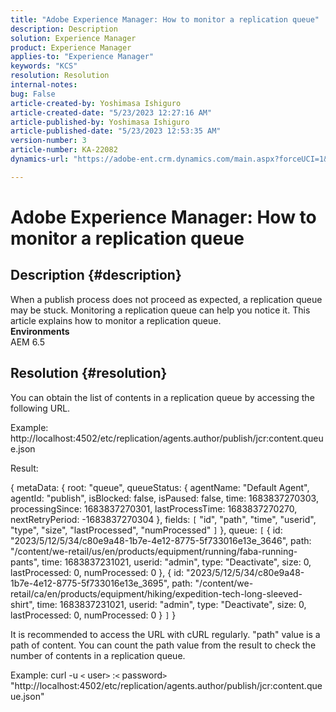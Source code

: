 ```yaml
---
title: "Adobe Experience Manager: How to monitor a replication queue"
description: Description
solution: Experience Manager
product: Experience Manager
applies-to: "Experience Manager"
keywords: "KCS"
resolution: Resolution
internal-notes: 
bug: False
article-created-by: Yoshimasa Ishiguro
article-created-date: "5/23/2023 12:27:16 AM"
article-published-by: Yoshimasa Ishiguro
article-published-date: "5/23/2023 12:53:35 AM"
version-number: 3
article-number: KA-22082
dynamics-url: "https://adobe-ent.crm.dynamics.com/main.aspx?forceUCI=1&pagetype=entityrecord&etn=knowledgearticle&id=814a388b-00f9-ed11-8849-6045bd006a22"

---
```

# Adobe Experience Manager: How to monitor a replication queue

## Description {#description}

When a publish process does not proceed as expected, a replication queue may be stuck. Monitoring a replication queue can help you notice it. This article explains how to monitor a replication queue.
 <br><b>Environments</b><br>AEM 6.5

## Resolution {#resolution}


You can obtain the list of contents in a replication queue by accessing the following URL.

Example:
http://localhost:4502/etc/replication/agents.author/publish/jcr:content.queue.json

Result:

{
metaData: {
root: "queue",
queueStatus: {
agentName: "Default Agent",
agentId: "publish",
isBlocked: false,
isPaused: false,
time: 1683837270303,
processingSince: 1683837270301,
lastProcessTime: 1683837270270,
nextRetryPeriod: -1683837270304
},
fields: `[` 
"id",
"path",
"time",
"userid",
"type",
"size",
"lastProcessed",
"numProcessed"
`]` 
},
queue: `[` 
{
id: "2023/5/12/5/34/c80e9a48-1b7e-4e12-8775-5f733016e13e_3646",
path: "/content/we-retail/us/en/products/equipment/running/faba-running-pants",
time: 1683837231021,
userid: "admin",
type: "Deactivate",
size: 0,
lastProcessed: 0,
numProcessed: 0
},
{
id: "2023/5/12/5/34/c80e9a48-1b7e-4e12-8775-5f733016e13e_3695",
path: "/content/we-retail/ca/en/products/equipment/hiking/expedition-tech-long-sleeved-shirt",
time: 1683837231021,
userid: "admin",
type: "Deactivate",
size: 0,
lastProcessed: 0,
numProcessed: 0
}
`]` 
}



It is recommended to access the URL with cURL regularly. "path" value is a path of content. You can count the path value from the result to check the number of contents in a replication queue.

Example:
curl -u `<` user`>` :`<` password`>`  "http://localhost:4502/etc/replication/agents.author/publish/jcr:content.queue.json"
